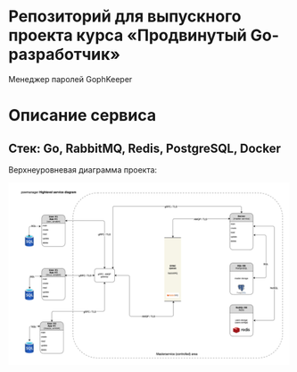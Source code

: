 # Репозиторий для выпускного проекта курса «Продвинутый Go-разработчик»

Менеджер паролей GophKeeper

# Описание сервиса

## Стек: Go, RabbitMQ, Redis, PostgreSQL, Docker

Верхнеуровневая диаграмма проекта:

![alt text](https://github.com/dimsonson/pswmanager/blob/master/doc/highleveldiagram.png?raw=true)



